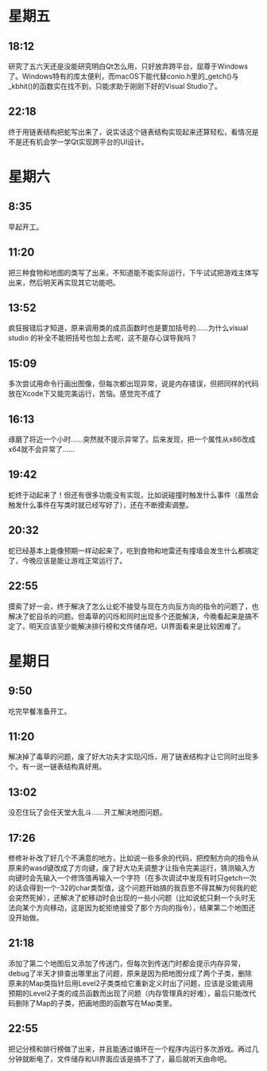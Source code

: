 # 星期五
## 18:12
  研究了五六天还是没能研究明白Qt怎么用，只好放弃跨平台，屈尊于Windows了。Windows特有的库太便利，而macOS下能代替conio.h里的_getch()与_kbhit()的函数实在找不到，只能求助于刚刚下好的Visual Studio了。
## 22:18
  终于用链表结构把蛇写出来了，说实话这个链表结构实现起来还算轻松，看情况是不是还有机会学一学Qt实现跨平台的UI设计。
# 星期六
## 8:35
  早起开工。
## 11:20
  把三种食物和地图的类写了出来，不知道能不能实际运行，下午试试把游戏主体写出来，然后明天再实现其它功能吧。
## 13:52
  疯狂报错后才知道，原来调用类的成员函数时也是要加括号的……为什么visual studio 的补全不能把括号也加上去呢，这不是存心误导我吗？
## 15:09
  多次尝试用命令行画出图像，但每次都出现异常，说是内存错误，但把同样的代码放在Xcode下又能完美运行，苦恼。感觉完不成了
## 16:13
  琢磨了将近一个小时……突然就不提示异常了。后来发现，把一个属性从x86改成x64就不会异常了……
## 19:42
  蛇终于动起来了！但还有很多功能没有实现，比如说碰撞时触发什么事件（虽然会触发什么事件在写类时就已经写好了），还在不断摸索调整。
## 20:32
  蛇已经基本上能像预期一样动起来了，吃到食物和地雷还有撞墙会发生什么都搞定了，今晚应该是能让游戏正常运行了。
## 22:55
  摸索了好一会，终于解决了怎么让蛇不接受与现在方向反方向的指令的问题了，也解决了蛇自杀的问题。但毒草的闪烁和同时出现多个还能解决，今晚看起来是搞不定了。明天应该至少能解决排行榜和文件储存吧，UI界面看来是比较困难了。
# 星期日
## 9:50
  吃完早餐准备开工。
## 11:20
  解决掉了毒草的问题，废了好大功夫才实现闪烁，用了链表结构才让它同时出现多个。有一说一链表结构真好用。
## 13:02
  没忍住玩了会任天堂大乱斗……开工解决地图问题。
## 17:26
  修修补补改了好几个不满意的地方，比如说一些多余的代码，把控制方向的指令从原来的wasd键改成了方向键，废了好大功夫调整才让指令完美运行，猜测输入方向键时会先输入一个修饰值再输入一个字符（在多次调试中发现有时只getch一次的话会得到一个-32的char类型值，这个问题开始搞的我百思不得其解为何我的蛇会突然死掉），还解决了蛇移动时会出现的一些小问题（比如说蛇只剩一个头时无法向某个方向移动，这是因为蛇拒绝接受了那个方向的指令），结果第二个地图还没开始做。
## 21:18
  添加了第二个地图后又添加了传送门，但每次到传送门时都会提示内存异常，debug了半天才排查出哪里出了问题，原来是因为把地图分成了两个子类，删除原来的Map类指针后用Level2子类类给它重新定义时出了问题，应该是没能调用预期的Level2子类的成员函数而出现了问题（内存管理真的好难），最后只能改代码删除了Map的子类，把画地图的函数写在Map类里。
## 22:55
  把记分榜和排行榜做了出来，并且能通过循环在一个程序内运行多次游戏。再过几分钟就断电了，文件储存和UI界面应该是搞不了了，最后就听天由命吧。
